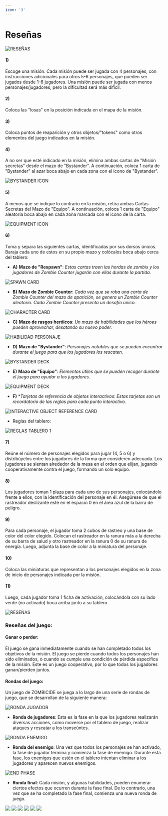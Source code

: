 ```yaml
---
icon: '3'
---
```


# Reseñas

![RESEÑAS](https://github.com/user-attachments/assets/5a2d03df-090d-48c4-ba7f-d83c84eb6bb0)

#### 1)

Escoge una misión. Cada misión puede ser jugada con 4 personajes, con instrucciones adicionales para otros 5-6 personajes, que pueden ser jugados desde 1-6 jugadores. Una misión puede ser jugada con menos personajes/jugadores, pero la dificultad será más difícil.

#### 2)

Coloca las "losas" en la posición indicada en el mapa de la misión.

#### 3)

Coloca puntos de reaparición y otros objetos/"tokens" como otros elementos del juego indicados en la misión.

#### 4)

A no ser que esté indicado en la misión, elimina ambas cartas de "Misión secretas" desde el mazo de "Bystander". A continuación, coloca 1 carta de "Bystander" al azar boca abajo en cada zona con el icono de "Bystander".

![BYSTANDER ICON](https://github.com/user-attachments/assets/988670bb-c4eb-41ce-8652-0e559d11b43f)

#### 5)

A menos que se indique lo contrario en la misión, retira ambas Cartas Secretas del Mazo de "Equipo". A continuación, coloca 1 carta de "Equipo" aleatoria boca abajo en cada zona marcada con el icono de la carta.

![EQUIPMENT ICON](https://github.com/user-attachments/assets/5b6f9022-f288-4925-8038-f956cfa06976)

#### 6)

Toma y separa las siguientes cartas, identificadas por sus dorsos únicos. Baraja cada uno de estos en su propio mazo y colócalos boca abajo cerca del tablero:

* **A)** **Mazo de "Respawn"**: _Estas cartas traen las hordas de zombis y los jugadores de Zombie Counter jugarán con ellas durante la partida._

![SPAWN CARD](https://github.com/user-attachments/assets/1f9691d8-f5e3-4e98-930d-723631d509de)

* **B)** **Mazo de Zombie Counter**: _Cada vez que se roba una carta de Zombie Counter del mazo de aparición, se genera un Zombie Counter aleatorio. Cada Zombie Counter presenta un desafío único._

![CHARACTER CARD](https://github.com/user-attachments/assets/858f2a6d-d577-43b3-a35f-d959376942e6)

* **C)** **Mazo de rasgos heróicos**: _Un mazo de habilidades que los héroes pueden aprovechar, desatando su nuevo poder._

![HABILIDAD PERSONAJE](https://github.com/user-attachments/assets/a07a5087-ac53-481d-a6bb-3501f43f1c52)

* **D)** **Mazo de "Bystander"**: _Personajes notables que se pueden encontrar durante el juego para que los jugadores los rescaten._

![BYSTANDER DECK](https://github.com/user-attachments/assets/1112504b-82d6-4fe0-879f-f5602f217f19)

* **E)** **Mazo de "Equipo"**: _Elementos útiles que se pueden recoger durante el juego para ayudar a los jugadores._

![EQUIPMENT DECK](https://github.com/user-attachments/assets/63929d46-a891-4db4-9939-c59f737ba277)

* **F)** \*_Tarjetas de referencia de objetos interactivos_: _Estas tarjetas son un recordatorio de las reglas para cada punto interactivo._

![INTERACTIVE OBJECT REFERENCE CARD](https://github.com/user-attachments/assets/1b2f7774-2c5f-4801-a4fa-f9a5aa0e7801)

* Reglas del tablero:

![REGLAS TABLERO 1](https://github.com/user-attachments/assets/7af40f26-9772-4f34-9569-7c75551a850b)

#### 7)

Reúne el número de personajes elegidos para jugar (4, 5 o 6) y distribúyelos entre los jugadores de la forma que consideren adecuada. Los jugadores se sientan alrededor de la mesa en el orden que elijan, jugando cooperativamente contra el juego, formando un solo equipo.

#### 8)

Los jugadores toman 1 plaza para cada uno de sus personajes, colocándolo frente a ellos, con la identificación del personaje en él. Asegúrese de que el rastreador deslizante esté en el espacio 0 en el área azul de la barra de peligro.

#### 9)

Para cada personaje, el jugador toma 2 cubos de rastreo y una base de color del color elegido. Colocan el rastreador en la ranura más a la derecha de su barra de salud y otro rastreador en la ranura 0 de su ranura de energía. Luego, adjunta la base de color a la miniatura del personaje.

#### 10)

Coloca las miniaturas que representan a los personajes elegidos en la zona de inicio de personajes indicada por la misión.

#### 11)

Luego, cada jugador toma 1 ficha de activación, colocándola con su lado verde (no activado) boca arriba junto a su tablero.

![RESEÑAS](https://github.com/user-attachments/assets/93b57457-a3de-4a17-ab8d-f738415eef92)

### Reseñas del juego:

#### Ganar o perder:

El juego se gana inmediatamente cuando se han completado todos los objetivos de la misión. El juego se pierde cuando todos los personajes han sido eliminados, o cuando se cumple una condición de pérdida específica de la misión. Este es un juego cooperativo, por lo que todos los jugadores ganan/pierden juntos.

#### Rondas del juego:

Un juego de ZOMBICIDE se juega a lo largo de una serie de rondas de juego, que se desarrollan de la siguiente manera:

![RONDA JUGADOR](https://github.com/user-attachments/assets/c4d15a20-9120-4169-b76e-efa1802e8895)

* **Ronda de jugadores**: Esta es la fase en la que los jugadores realizarán diversas acciones, como moverse por el tablero de juego, realizar ataques y rescatar a los transeúntes.

![RONDA ENEMIGO](https://github.com/user-attachments/assets/acd2faaa-c93c-4e59-91a2-f257625ef09b)

* **Ronda del enemigo**: Una vez que todos los personajes se han activado, la fase de jugador termina y comienza la fase de enemigo. Durante esta fase, los enemigos que estén en el tablero intentan eliminar a los jugadores y aparecen nuevos enemigos.

![END PHASE](https://github.com/user-attachments/assets/3fc78cfc-2257-4b57-9542-c6aa1d795f5b)

* **Ronda final**: Cada misión, y algunas habilidades, pueden enumerar ciertos efectos que ocurren durante la fase final. De lo contrario, una vez que se ha completado la fase final, comienza una nueva ronda de juego.

![](https://img.shields.io/github/stars/pandao/editor.md.svg) ![](https://img.shields.io/github/forks/pandao/editor.md.svg) ![](https://img.shields.io/github/tag/pandao/editor.md.svg) ![](https://img.shields.io/github/release/pandao/editor.md.svg) ![](https://img.shields.io/github/issues/pandao/editor.md.svg) ![](https://img.shields.io/bower/v/editor.md.svg)
